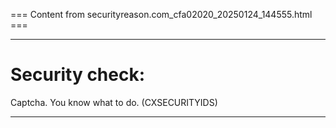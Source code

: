 === Content from securityreason.com_cfa02020_20250124_144555.html ===


---

# Security check:

Captcha. You know what to do. (CXSECURITYIDS)

---


